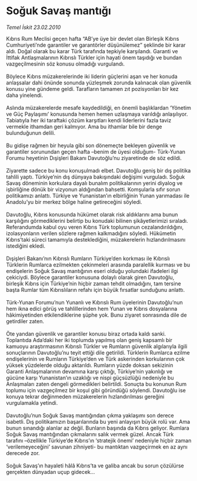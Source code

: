 # Soğuk Savaş mantığı

*Temel İskit 23.02.2010*

<div class="taraf_structure_2col_1zq">
<div class="margen_n">



 <p>Kıbrıs Rum Meclisi geçen hafta “AB’ye üye bir devlet olan Birleşik Kıbrıs Cumhuriyeti’nde garantiler ve garantörler düşünülemez” şeklinde bir karar aldı. Doğal olarak bu karar Türk tarafında tepkiyle karşılandı. Garanti ve İttifak Antlaşmalarının Kıbrıslı Türkler için hayati önem taşıdığı ve bundan vazgeçilmesinin söz konusu olmadığı vurgulandı.<br/><br/>Böylece Kıbrıs müzakerelerinde iki liderin güçlerini aşan ve her konuda anlaşsalar dahi önünde sonunda yüzleşmek zorunda kalınacak olan güvenlik konusu yine gündeme geldi. Tarafların tamamen zıt pozisyonları bir kez daha yinelendi. <br/><br/>Aslında müzakerelerde mesafe kaydedildiği, en önemli başlıklardan ‘Yönetim ve Güç Paylaşımı’ konusunda hemen hemen uzlaşmaya varıldığı anlaşılıyor. Tabiatıyla her iki taraftaki çözüm karşıtları kendi liderlerini fazla taviz vermekle ithamdan geri kalmıyor. Ama bu ithamlar bile bir denge bulunduğunun delili. <br/><br/>Bu gidişe rağmen bir heyula gibi son dönemeçte bekleyen güvenlik ve garantiler sorunundan geçen hafta –benim de üyesi olduğum- Türk-Yunan Forumu heyetinin Dışişleri Bakanı Davutoğlu’nu ziyaretinde de söz edildi. <br/><br/>Ziyarette sadece bu konu konuşulmadı elbet. Davutoğlu geniş bir dış politika tahlili yaptı. Türkiye’nin dış dünyaya bakışındaki değişimi vurguladı. Soğuk Savaş döneminin korkulara dayalı bunalım politikalarının yerini diyalog ve işbirliğine dönük bir vizyonun aldığından bahsetti. Komşularla sıfır sorun politikamızı anlattı. Türkiye ve Yunanistan’ın elbirliğinin Yunan yarımadası ile Anadolu’yu bir merkez bölge haline getireceğini söyledi. <br/><br/>Davutoğlu, Kıbrıs konusunda hükümet olarak risk aldıklarını ama bunun karşılığını görmediklerini belirtip bu konudaki bilinen şikâyetlerimizi sıraladı. Referandumda kabul oyu veren Kıbrıs Türk toplumunun cezalandırıldığını, izolasyonların verilen sözlere rağmen kalkmadığını söyledi. Hükümetin Kıbrıs’taki süreci tamamıyla desteklediğini, müzakerelerin hızlandırılmasını istediğini ekledi. <br/><br/>Dışişleri Bakanı’nın Kıbrıslı Rumların Türkiye’den korkması ile Kıbrıslı Türklerin Rumlarca ezilmekten çekinmeleri arasında paralellik kurması ve bu endişelerin Soğuk Savaş mantığının eseri olduğu yolundaki ifadeleri ilgi çekiciydi. Böylece garantiler konusuna dolaylı olarak giren Davutoğlu, birleşik Kıbrıs için Türkiye’nin hiçbir zaman tehdit olmadığını, tam tersine başta Rumlar tüm Kıbrıslıların refahı için büyük fırsatlar sunduğunu anlattı. <br/><br/>Türk-Yunan Forumu’nun Yunanlı ve Kıbrıslı Rum üyelerinin Davutoğlu’nun hem ikna edici görüş ve tahlillerinden hem Yunan ve Kıbrıs dosyalarına hâkimiyetinden etkilendiklerine şüphe yok. Bunu ziyaret sonrasında dile de getirdiler zaten. <br/><br/>Öte yandan güvenlik ve garantiler konusu biraz ortada kaldı sanki. Toplantıda Ada’daki her iki toplumda yapılmış olan geniş kapsamlı bir kamuoyu araştırmasının Kıbrıslı Türkler ve Rumların güvenlik algılarıyla ilgili sonuçlarının Davutoğlu’nu teyit ettiği dile getirildi. Türklerin Rumlarca ezilme endişelerinin ve Rumların Türkiye’den ve Türk askerinden korkularının çok yüksek yüzdelerde olduğu aktarıldı. Rumların yüzde doksan sekizinin Garanti Anlaşmalarının devamına karşı çıktığı, Türkiye’nin yakınlığı ve gücüne karşı Yunanistan’ın uzaklığı ve nispi güçsüzlüğü nedeniyle bu Anlaşmaları zaten dengeli görmedikleri belirtildi. Sonuçta bu konunun Rum toplumu için vazgeçilmez bir koşul gibi göründüğü söylendi. Davutoğlu ise konuya tekrar değinmeden müzakerelerin hızlandırılması gereğini vurgulamakla yetindi. <br/><br/>Davutoğlu’nun Soğuk Savaş mantığından çıkma yaklaşımı son derece isabetli. Dış politikamızın başarılarında bu yeni anlayışın büyük rolü var. Ama bunun sınandığı alanlar az değil. Bunların başında da Kıbrıs geliyor. Rumlara Soğuk Savaş mantığından çıkmalarını salık vermek güzel. Ancak Türk tarafını –özellikle Türkiye’de Kıbrıs’ın ‘stratejik önemi’ nedeniyle hiçbir zaman ‘verilemeyeceğini’ savunan zihniyeti- bu mantıktan vazgeçirmek en az aynı derecede zor. <br/><br/>Soğuk Savaş’ın hayaleti hâlâ Kıbrıs’ta ve galiba ancak bu sorun çözülürse gerçekten dünyadan uçup gidecek...</p>
<br/>
<br/>
<br/>



<br/>


<div id="taraf_not">
</div>

</div>


</div>
